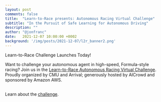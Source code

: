 ```yaml
---
layout: post
comments: false
title:  "Learn-to-Race presents: Autonomous Racing Virtual Challenge"
subtitle: "In the Pursuit of Safe Learning for Autonomous Driving"
description: ""
author: "@jonfranc"
date:   2021-12-07 10:00:00 +0002
background: '/img/posts/2021-12-07/l2r_banner2.png'
---
```


Learn-to-Race Challenge Launches Today!

Want to challenge your autonomous agent in high-speed, Formula-style racing? Join us in the <a href="https://www.aicrowd.com/challenges/learn-to-race-autonomous-racing-virtual-challenge">Learn-to-Race Autonomous Racing Virtual Challenge</a>. Proudly organized by CMU and Arrival; generously hosted by AICrowd and sponsored by Amazon AWS.

<div class="container" style="margin-top:30px;margin-bottom:30px;">
    <p>Learn about the <a href="https://www.aicrowd.com/challenges/learn-to-race-autonomous-racing-virtual-challenge">challenge</a>.</p>
</div>

